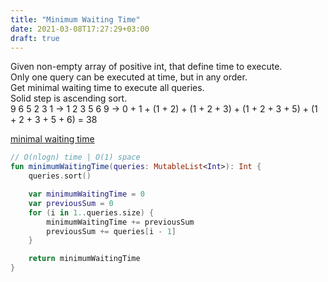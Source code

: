 ```yaml
---
title: "Minimum Waiting Time"
date: 2021-03-08T17:27:29+03:00
draft: true
---
```


Given non-empty array of positive int, that define time to execute.\
Only one query can be executed at time, but in any order. \
Get minimal waiting time to execute all queries. \
Solid step is ascending sort. \
9 6 5 2 3 1 -> 1 2 3 5 6 9 -> 0 + 1 + (1 + 2) + (1 + 2 + 3) + (1 + 2 + 3 + 5) + (1 + 2 + 3 + 5 + 6) = 38

[minimal waiting time](https://github.com/solairerove/algs4-leprosorium/blob/master/src/main/kotlin/com/github/solairerove/algs4/leprosorium/greedy/MinimumWaitingTime.kt)

```kotlin
// O(nlogn) time | O(1) space
fun minimumWaitingTime(queries: MutableList<Int>): Int {
    queries.sort()

    var minimumWaitingTime = 0
    var previousSum = 0
    for (i in 1..queries.size) {
        minimumWaitingTime += previousSum
        previousSum += queries[i - 1]
    }

    return minimumWaitingTime
}
```
